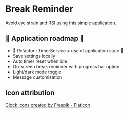 # Break Reminder

Avoid eye strain and RSI using this simple application.

## 🚀 Application roadmap 🚀

- 🚧 Refactor : TimerService + use of application state 🚧
- Save settings locally
- Auto timer reset when idle
- On-screen break reminder with progress bar option
- Light/dark mode toggle
- Message customization

## Icon attribution

<a href="https://www.flaticon.com/free-icons/clock" title="clock icons">Clock icons created by Freepik - Flaticon</a>
